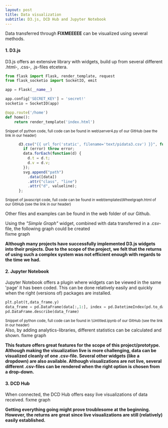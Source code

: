 ```yaml
---
layout: post
title: Data visualization
subtitle: D3.js, DCD Hub and Jupyter Notebook
---
```


Data transferred through <b>FIXMEEEEE</b> can be visualized using several methods.

#### 1. D3.js
D3.js offers an extensive library with widgets, build up from several different .html-, .css-, .js-files etcetera.<br>

```python
from flask import Flask, render_template, request
from flask_socketio import SocketIO, emit

app = Flask(__name__)

app.config['SECRET_KEY'] = 'secret!'
socketio = SocketIO(app)

@app.route('/home')
def home():
    return render_template('index.html')
```
<sup>Snippet of python code, full code can be found in web\server4.py of our GitHub (see the link in our header)</sup>

```javascript
      d3.csv("{{ url_for('static', filename='text/pidata3.csv') }}", function(error, data) {
        if (error) throw error;
        data.forEach(function(d) {
          d.t = d.t;
          d.v = d.v;
        });
        svg.append("path")
          .data([data])
          .attr("class", "line")
          .attr("d", valueline);
      };  
```
<sup>Snippet of javascript code, full code can be found in web\templates\Wheelgraph.html of our GitHub (see the link in our header)</sup>
<br>

Other files and examples can be found in the web folder of our Github.

Using the <i>"Simple Graph"</i> widget, combined with data transferred in a .csv-file, the following graph could be created<br>
<img src="\Fitnesswheelchair\img\placeholder.png" alt="">fixme graph

<b>Although many projects have successfully implemented D3.js widgets into their projects. Due to the scope of the project, we felt that the returns of using such a complex system was not efficient enough with regards to the time we had.</b>

#### 2. Jupyter Notebook
Jupyter Notebook offers a plugin where widgets can be viewed in the same 'page' it has been coded. This can be done relatively easily and quickly when the right (versions of) packages are installed.<br>

```python
plt.plot(t,data_frame.y)
data_frame = pd.DataFrame(data[:,1:], index = pd.DatetimeIndex(pd.to_datetime(data[:,0], unit='ms')))
pd.DataFrame.describe(data_frame)
```
<sup>Snippet of python code, full code can be found in \Untitled.ipynb of our GitHub (see the link in our header)</sup><br>
Also, by adding analytics-libraries, different statistics can be calculated and shown.
<img src="\Fitnesswheelchair\img\placeholder.png" alt="">fixme graph

<b>This feature offers great features for the scope of this project/prototype. Although making the visualization live is more challenging, data can be visualized cleanly of one .csv-file.
Several other widgets (like a dropdown) are also available. Although visualizations are not live, several different .csv-files can be rendered when the right option is chosen from a drop-down.</b>

#### 3. DCD Hub
When connected, the DCD Hub offers easy live visualizations of data received.
<img src="\Fitnesswheelchair\img\placeholder.png" alt="">fixme graph

<b>Getting everything going might prove troublesome at the beginning. However, the returns are great since live visualizations are still (relatively) easily established.</b>
